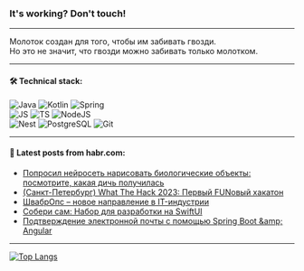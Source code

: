 ### It's working? Don't touch!

---
Молоток создан для того, чтобы им забивать гвозди. <br>
Но это не значит, что гвозди можно забивать только молотком.

---

#### 🛠️ Technical stack:

![Java](https://img.shields.io/badge/Java-informational?logo=Oracle&style=flat&logoColor=white&color=FF4500)
![Kotlin](https://img.shields.io/badge/Kotlin-informational?logo=Kotlin&style=flat&logoColor=white&color=774D97)
![Spring](https://img.shields.io/badge/SpringBoot-informational?logo=SpringBoot&style=flat&logoColor=white&color=6DB33F) <br>
![JS](https://img.shields.io/badge/JS-informational?logo=javaScript&style=flat&logoColor=black&color=F7Df1E)
![TS](https://img.shields.io/badge/TypeScript-informational?logo=typeScript&style=flat&logoColor=black&color=0667A8)
![NodeJS](https://img.shields.io/badge/NodeJS-informational?logo=node.js&style=flat&logoColor=white&color=70A760) <br>
![Nest](https://img.shields.io/badge/NestJS-informational?logo=NestJS&style=flat&logoColor=white&color=E0234E)
![PostgreSQL](https://img.shields.io/badge/PostgreSQL-informational?logo=PostgreSQL&style=flat&logoColor=white&color=DAA520)
![Git](https://img.shields.io/badge/Git-informational?logo=git&style=flat&logoColor=white&color=778899)

___

#### 💬 Latest posts from habr.com:

<!-- BLOG-POST-LIST:START -->
- [Попросил нейросеть нарисовать биологические объекты: посмотрите, какая дичь получилась](https://habr.com/ru/articles/764486/?utm_source=habrahabr&utm_medium=rss&utm_campaign=764486)
- [&lpar;Санкт-Петербург&rpar; What The Hack 2023: Первый FUNовый хакатон](https://habr.com/ru/companies/bar/articles/764468/?utm_source=habrahabr&utm_medium=rss&utm_campaign=764468)
- [ШвабрОпс – новое направление в IT-индустрии](https://habr.com/ru/articles/764460/?utm_source=habrahabr&utm_medium=rss&utm_campaign=764460)
- [Собери сам: Набор для разработки на SwiftUI](https://habr.com/ru/articles/763032/?utm_source=habrahabr&utm_medium=rss&utm_campaign=763032)
- [Подтверждение электронной почты с помощью Spring Boot &amp;amp; Angular](https://habr.com/ru/articles/764458/?utm_source=habrahabr&utm_medium=rss&utm_campaign=764458)
<!-- BLOG-POST-LIST:END -->

---
[![Top Langs](https://github-readme-stats-git-master-advtsetting-gmailcom.vercel.app/api/top-langs/?username=zloylis&langs_count=10&hide_title=false&title_color=e6edf3&size_weight=0.5&count_weight=0.5&layout=compact&hide_border=true&theme=dracula)](https://github.com/zloylis)

<!-- ![GitHub stats](https://github-readme-stats-git-master-advtsetting-gmailcom.vercel.app/api?username=zloylis&show_icons=true&hide_border=true&theme=dracula&hide_title=true&include_all_commits=true&count_private=true&hide=contribs&hide_rank=true) -->
